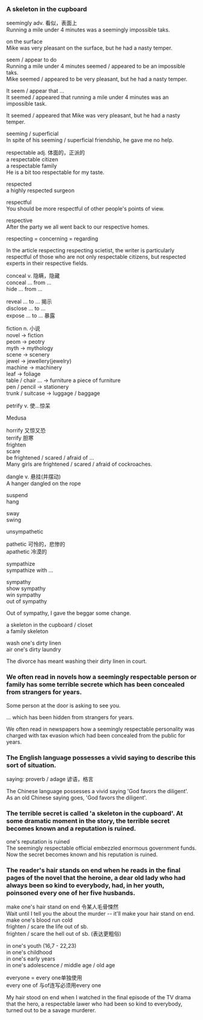 ### A skeleton in the cupboard  
seemingly adv. 看似，表面上  
Running a mile under 4 minutes was a seemingly impossible taks.  
  
on the surface  
Mike was very pleasant on the surface, but he had a nasty temper.  
  
seem / appear to do  
Running a mile under 4 minutes seemed / appeared to be an impossible taks.  
Mike seemed / appeared to be very pleasant, but he had a nasty temper.  
  
It seem / appear that ...  
It seemed / appeared that running a mile under 4 minutes was an impossible task.  
  
It seemed / appeared that Mike was very pleasant, but he had a nasty temper.  
  
seeming / superficial  
In spite of his seeming / superficial friendship, he gave me no help.  
  
respectable adj. 体面的，正派的  
a respectable citizen  
a respectable family  
He is a bit too respectable for my taste.  
  
respected  
a highly respected surgeon  
  
respectful  
You should be more respectful of other people's points of view.  
  
respective  
After the party we all went back to our respective homes.  
  
respecting = concerning = regarding  
  
In the article respecting respecting scietist, the writer is particularly respectful of those who are not only respectable citizens, but respected experts in their respective fields.  
  
conceal v. 隐瞒，隐藏  
conceal ... from ...  
hide ... from ...  
  
reveal ... to ... 揭示  
disclose ... to ...  
expose ... to ...  暴露  
  
fiction n. 小说  
novel -> fiction  
peom -> peotry  
myth -> mythology  
scene -> scenery  
jewel -> jewellery(jewelry)  
machine -> machinery  
leaf -> foliage  
table / chair ... -> furniture  a piece of furniture  
pen / pencil -> stationery  
trunk / suitcase -> luggage / baggage  

petrify v. 使...惊呆  
  
Medusa  
  
horrify 又惊又恐  
terrify 胆寒  
frighten  
scare  
be frightened / scared / afraid of ...  
Many girls are frightened / scared / afraid of cockroaches.  
  
dangle v. 悬挂(并摆动)  
A hanger dangled on the rope  
  
suspend  
hang  
  
sway  
swing  
  
unsympathetic  
  
pathetic 可怜的，悲惨的  
apathetic 冷漠的  
  
sympathize  
sympathize with ...  
  
sympathy  
show sympathy  
win sympathy  
out of sympathy  
  
Out of sympathy, I gave the beggar some change.  
  
a skeleton in the cupboard / closet  
a family skeleton  
  
wash one's dirty linen  
air one's dirty laundry  
  
The divorce has meant washing their dirty linen in court.  
  
### We often read in novels how a seemingly respectable person or family has some terrible secrete which has been concealed from strangers for years.  
  
Some person at the door is asking to see you.  
  
... which has been hidden from strangers for years.  
  
We often read in newspapers how a seemingly respectable personality was charged with tax evasion which had been concealed from the public for years.  
  
### The English language possesses a vivid saying to describe this sort of situation.  
  
saying: proverb / adage 谚语，格言  
  
The Chinese language possesses a vivid saying 'God favors the diligent'.  
As an old Chinese saying goes, 'God favors the diligent'.  
  
### The terrible secret is called 'a skeleton in the cupboard'. At some dramatic moment in the story, the terrible secret becomes known and a reputation is ruined.  
  
one's reputation is ruined  
The seemingly respectable official embezzled enormous government funds. Now the secret becomes known and his reputation is ruined.  
  
### The reader's hair stands on end when he reads in the final pages of the novel that the heroine, a dear old lady who had always been so kind to everybody, had, in her youth, poinsoned every one of her five husbands.  
  
make one's hair stand on end 令某人毛骨悚然  
Wait until I tell you the about the murder -- it'll make your hair stand on end.  
make one's blood run cold  
frighten / scare the life out of sb.  
frighten / scare the hell out of sb. (表达更粗俗)  
  
in one's youth (16,7 - 22,23)  
in one's childhood  
in one's early years  
in one's adolescence / middle age / old age  
  
everyone = every one单独使用  
every one of 与of连写必须用every one  
  
My hair stood on end when I watched in the final episode of the TV drama that the hero, a respectable lawer who had been so kind to everybody, turned out to be a savage murderer.  
